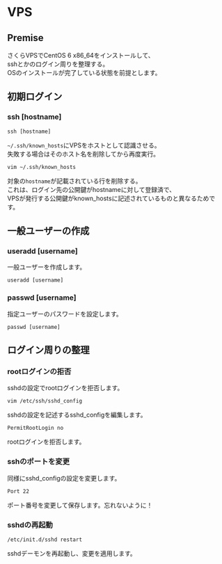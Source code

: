 # VPS

## Premise

さくらVPSでCentOS 6 x86_64をインストールして、  
sshとかのログイン周りを整理する。  
OSのインストールが完了している状態を前提とします。  

## 初期ログイン

### ssh [hostname]

    ssh [hostname]

`~/.ssh/known_hosts`にVPSをホストとして認識させる。  
失敗する場合はそのホスト名を削除してから再度実行。  

    vim ~/.ssh/known_hosts

対象の`hostname`が記載されている行を削除する。  
これは、ログイン先の公開鍵がhostnameに対して登録済で、  
VPSが発行する公開鍵がknown_hostsに記述されているものと異なるためです。  

## 一般ユーザーの作成

### useradd [username]

一般ユーザーを作成します。  

    useradd [username]

### passwd [username]

指定ユーザーのパスワードを設定します。

    passwd [username]

## ログイン周りの整理

### rootログインの拒否

sshdの設定でrootログインを拒否します。  

    vim /etc/ssh/sshd_config

sshdの設定を記述するsshd_configを編集します。  

    PermitRootLogin no

rootログインを拒否します。  

### sshのポートを変更

同様にsshd_configの設定を変更します。  

    Port 22

ポート番号を変更して保存します。忘れないように！  

### sshdの再起動

    /etc/init.d/sshd restart

sshdデーモンを再起動し、変更を適用します。  

